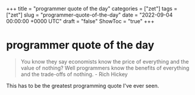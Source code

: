 +++
title = "programmer quote of the day"
categories = ["zet"]
tags = ["zet"]
slug = "programmer-quote-of-the-day"
date = "2022-09-04 00:00:00 +0000 UTC"
draft = "false"
ShowToc = "true"
+++

# programmer quote of the day

> You know they say economists know the price of everything and the value of nothing? Well
> programmers know the benefits of everything and the trade-offs of nothing. - Rich Hickey

This has to be the greatest programming quote I've ever seen. 


